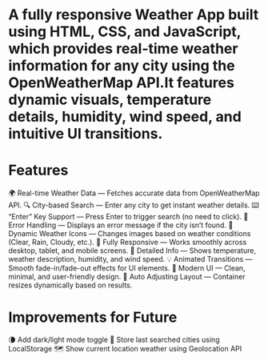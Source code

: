 # A fully responsive Weather App built using HTML, CSS, and JavaScript, which provides real-time weather information for any city using the OpenWeatherMap API.It features dynamic visuals, temperature details, humidity, wind speed, and intuitive UI transitions.

# Features
🌍 Real-time Weather Data — Fetches accurate data from OpenWeatherMap API.
🔍 City-based Search — Enter any city to get instant weather details.
⌨️ “Enter” Key Support — Press Enter to trigger search (no need to click).
🧠 Error Handling — Displays an error message if the city isn’t found.
🎨 Dynamic Weather Icons — Changes images based on weather conditions (Clear, Rain, Cloudy, etc.).
📱 Fully Responsive — Works smoothly across desktop, tablet, and mobile screens.
💨 Detailed Info — Shows temperature, weather description, humidity, and wind speed.
💡 Animated Transitions — Smooth fade-in/fade-out effects for UI elements.
🌈 Modern UI — Clean, minimal, and user-friendly design.
🔁 Auto Adjusting Layout — Container resizes dynamically based on results.

# Improvements for Future
🌘 Add dark/light mode toggle
💾 Store last searched cities using LocalStorage
🗺️ Show current location weather using Geolocation API
